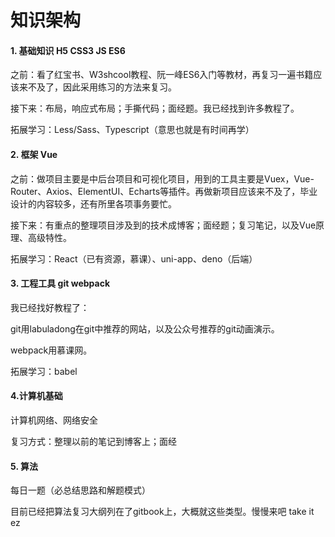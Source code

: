 # 知识架构

#### 1. 基础知识 H5 CSS3 JS ES6

之前：看了红宝书、W3shcool教程、阮一峰ES6入门等教材，再复习一遍书籍应该来不及了，因此采用练习的方法来复习。

接下来：布局，响应式布局；手撕代码；面经题。我已经找到许多教程了。

拓展学习：Less/Sass、Typescript（意思也就是有时间再学）

#### 2. 框架 Vue

之前：做项目主要是中后台项目和可视化项目，用到的工具主要是Vuex，Vue-Router、Axios、ElementUI、Echarts等插件。再做新项目应该来不及了，毕业设计的内容较多，还有所里各项事务要忙。

接下来：有重点的整理项目涉及到的技术成博客；面经题；复习笔记，以及Vue原理、高级特性。

拓展学习：React（已有资源，慕课）、uni-app、deno（后端）

#### 3. 工程工具 git webpack

我已经找好教程了：

git用labuladong在git中推荐的网站，以及公众号推荐的git动画演示。

webpack用慕课网。

拓展学习：babel

#### 4.计算机基础

计算机网络、网络安全

复习方式：整理以前的笔记到博客上；面经

#### 5. 算法

每日一题（必总结思路和解题模式）

目前已经把算法复习大纲列在了gitbook上，大概就这些类型。慢慢来吧 take it ez







